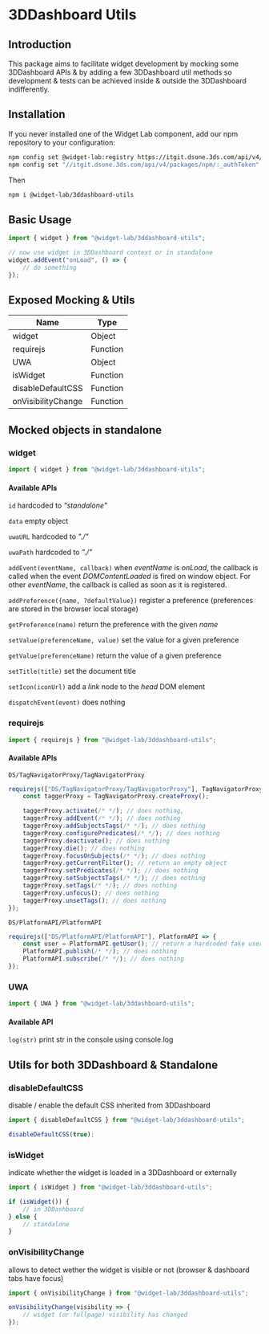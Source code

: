 # 3DDashboard Utils

## Introduction

This package aims to facilitate widget development by mocking some 3DDashboard APIs & by adding a few 3DDashboard util methods so development & tests can be
achieved inside & outside the 3DDashboard indifferently.

## Installation

If you never installed one of the Widget Lab component, add our npm repository to your configuration:

```bash
npm config set @widget-lab:registry https://itgit.dsone.3ds.com/api/v4/packages/npm/
npm config set "//itgit.dsone.3ds.com/api/v4/packages/npm/:_authToken" "61qKzSxnrLqyeyBy1H-o"
```

Then

```bash
npm i @widget-lab/3ddashboard-utils
```

## Basic Usage

```javascript
import { widget } from "@widget-lab/3ddashboard-utils";

// now use widget in 3DDashboard context or in standalone
widget.addEvent("onLoad", () => {
    // do something
});
```

## Exposed Mocking & Utils

| Name               | Type     |
| ------------------ | -------- |
| widget             | Object   |
| requirejs          | Function |
| UWA                | Object   |
| isWidget           | Function |
| disableDefaultCSS  | Function |
| onVisibilityChange | Function |

## Mocked objects in standalone

### widget

```javascript
import { widget } from "@widget-lab/3ddashboard-utils";
```

#### Available APIs

`id` hardcoded to _"standalone"_

`data` empty object

`uwaURL` hardcoded to _"./"_

`uwaPath` hardcoded to _"./"_

`addEvent(eventName, callback)` when _eventName_ is _onLoad_, the callback is called when the event _DOMContentLoaded_ is fired on window object. For other
_eventName_, the callback is called as soon as it is registered.

`addPreference({name, ?defaultValue})` register a preference (preferences are stored in the browser local storage)

`getPreference(name)` return the preference with the given _name_

`setValue(preferenceName, value)` set the value for a given preference

`getValue(preferenceName)` return the value of a given preference

`setTitle(title)` set the document title

`setIcon(iconUrl)` add a _link_ node to the _head_ DOM element

`dispatchEvent(event)` does nothing

### requirejs

```javascript
import { requirejs } from "@widget-lab/3ddashboard-utils";
```

#### Available APIs

`DS/TagNavigatorProxy/TagNavigatorProxy`

```javascript
requirejs(["DS/TagNavigatorProxy/TagNavigatorProxy"], TagNavigatorProxy => {
    const taggerProxy = TagNavigatorProxy.createProxy();

    taggerProxy.activate(/* */); // does nothing,
    taggerProxy.addEvent(/* */); // does nothing
    taggerProxy.addSubjectsTags(/* */); // does nothing
    taggerProxy.configurePredicates(/* */); // does nothing
    taggerProxy.deactivate(); // does nothing
    taggerProxy.die(); // does nothing
    taggerProxy.focusOnSubjects(/* */); // does nothing
    taggerProxy.getCurrentFilter(); // return an empty object
    taggerProxy.setPredicates(/* */); // does nothing
    taggerProxy.setSubjectsTags(/* */); // does nothing
    taggerProxy.setTags(/* */); // does nothing
    taggerProxy.unfocus(); // does nothing
    taggerProxy.unsetTags(); // does nothing
});
```

`DS/PlatformAPI/PlatformAPI`

```javascript
requirejs(["DS/PlatformAPI/PlatformAPI"], PlatformAPI => {
    const user = PlatformAPI.getUser(); // return a hardcoded fake user with fake informations
    PlatformAPI.publish(/* */); // does nothing
    PlatformAPI.subscribe(/* */); // does nothing
});
```

### UWA

```javascript
import { UWA } from "@widget-lab/3ddashboard-utils";
```

#### Available API

`log(str)` print str in the console using console.log

## Utils for both 3DDashboard & Standalone

### disableDefaultCSS

disable / enable the default CSS inherited from 3DDashboard

```javascript
import { disableDefaultCSS } from "@widget-lab/3ddashboard-utils";

disableDefaultCSS(true);
```

### isWidget

indicate whether the widget is loaded in a 3DDashboard or externally

```javascript
import { isWidget } from "@widget-lab/3ddashboard-utils";

if (isWidget()) {
    // in 3DDashboard
} else {
    // standalone
}
```

### onVisibilityChange

allows to detect wether the widget is visible or not (browser & dashboard tabs have focus)

```javascript
import { onVisibilityChange } from "@widget-lab/3ddashboard-utils";

onVisibilityChange(visibility => {
    // widget (or fullpage) visibility has changed
});
```
